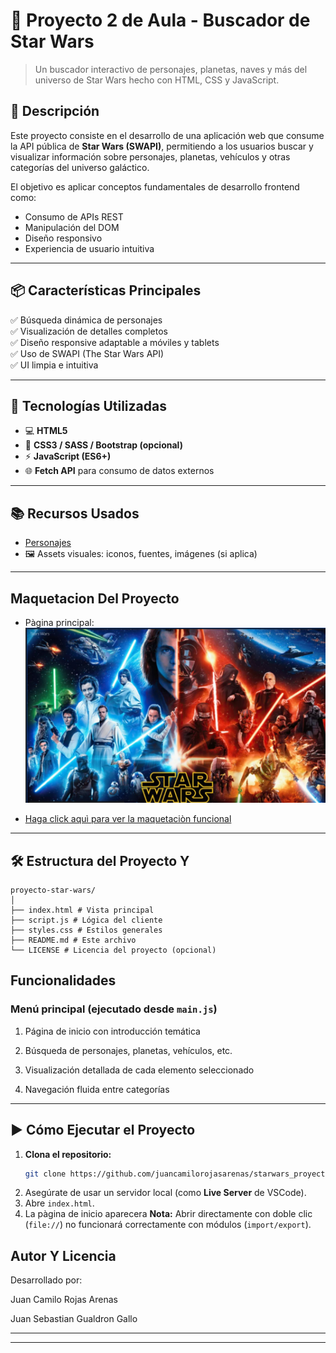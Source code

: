# 🌌 Proyecto 2 de Aula - Buscador de Star Wars

> Un buscador interactivo de personajes, planetas, naves y más del universo de Star Wars hecho con HTML, CSS y JavaScript.

## 🚀 Descripción

Este proyecto consiste en el desarrollo de una aplicación web que consume la API pública de **Star Wars (SWAPI)**, permitiendo a los usuarios buscar y visualizar información sobre personajes, planetas, vehículos y otras categorías del universo galáctico.

El objetivo es aplicar conceptos fundamentales de desarrollo frontend como:
- Consumo de APIs REST
- Manipulación del DOM
- Diseño responsivo
- Experiencia de usuario intuitiva

---

## 📦 Características Principales

✅ Búsqueda dinámica de personajes  
✅ Visualización de detalles completos  
✅ Diseño responsive adaptable a móviles y tablets  
✅ Uso de SWAPI (The Star Wars API)  
✅ UI limpia e intuitiva  

---

## 🔧 Tecnologías Utilizadas

- 💻 **HTML5**
- 🎨 **CSS3 / SASS / Bootstrap (opcional)**
- ⚡ **JavaScript (ES6+)**
- 🌐 **Fetch API** para consumo de datos externos

---

## 📚 Recursos Usados

- [Personajes](https://es.wikipedia.org/wiki/Anexo:Personajes_de_Star_Wars) 
- 🖼️ Assets visuales: iconos, fuentes, imágenes (si aplica)

---

## Maquetacion Del Proyecto

- Pàgina principal:
![alt text](./media/image.png)


- [Haga click aquì para ver la maquetaciòn funcional](https://sites.google.com/view/star-wars-la-pelicula/inicio)
---



 ##  🛠️ Estructura del Proyecto Y 

```
proyecto-star-wars/
│
├── index.html # Vista principal
├── script.js # Lógica del cliente
├── styles.css # Estilos generales
├── README.md # Este archivo
└── LICENSE # Licencia del proyecto (opcional)
```


## Funcionalidades



### Menú principal (ejecutado desde `main.js`)
1. Página de inicio con introducción temática

2. Búsqueda de personajes, planetas, vehículos, etc.

3. Visualización detallada de cada elemento seleccionado

4. Navegación fluida entre categorías


---


## ▶️ Cómo Ejecutar el Proyecto

1. **Clona el repositorio:**
   ```bash
   git clone https://github.com/juancamilorojasarenas/starwars_proyect
2. Asegúrate de usar un servidor local (como **Live Server** de VSCode).
3. Abre `index.html`.
4. La pàgina de inicio aparecera
 **Nota:** Abrir directamente con doble clic (`file://`) no funcionará correctamente con módulos (`import/export`).


##  Autor Y Licencia

Desarrollado por:

 Juan Camilo Rojas Arenas

 Juan Sebastian Gualdron Gallo


---

---

